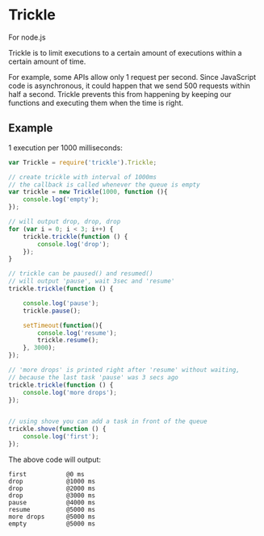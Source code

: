 Trickle
=======

For node.js

Trickle is to limit executions to a certain amount of executions within
a certain amount of time. 

For example, some APIs allow only 1 request per second. Since JavaScript
code is asynchronous, it could happen that we send 500 requests within
half a second. Trickle prevents this from happening by keeping our
functions and executing them when the time is right.

Example
-------

1 execution per 1000 milliseconds:

```javascript
var Trickle = require('trickle').Trickle;

// create trickle with interval of 1000ms
// the callback is called whenever the queue is empty
var trickle = new Trickle(1000, function (){
	console.log('empty');
});

// will output drop, drop, drop
for (var i = 0; i < 3; i++) {
	trickle.trickle(function () {
		console.log('drop');
	});
}

// trickle can be paused() and resumed()
// will output 'pause', wait 3sec and 'resume'
trickle.trickle(function () {

	console.log('pause');
	trickle.pause();

	setTimeout(function(){
		console.log('resume');
		trickle.resume();
	}, 3000);
});

// 'more drops' is printed right after 'resume' without waiting,
// because the last task 'pause' was 3 secs ago
trickle.trickle(function () {
	console.log('more drops');
});


// using shove you can add a task in front of the queue
trickle.shove(function () {
	console.log('first');
});

```

The above code will output: 

```
first			@0 ms
drop			@1000 ms
drop			@2000 ms
drop			@3000 ms
pause			@4000 ms
resume			@5000 ms
more drops		@5000 ms
empty			@5000 ms

```

